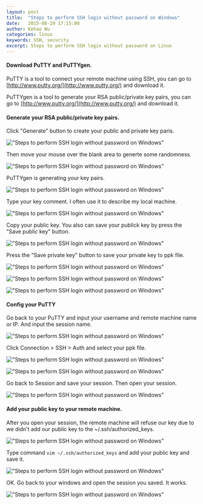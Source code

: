 ```yaml
---
layout: post
title:  "Steps to perform SSH login without password on Windows"
date:   2015-08-29 17:15:00
author: Kehao Wu
categories: linux
keywords: SSH, security
excerpt: Steps to perform SSH login without password on Linux
---
```


#### Download PuTTY and PuTTYgen.

PuTTY is a tool to connect your remote machine using SSH, you can go to [http://www.putty.org/](http://www.putty.org/) and download it.

PuTTYgen is a tool to generate your RSA public/private key pairs, you can go to [http://www.putty.org/](http://www.putty.org/) and download it.

#### Generate your RSA public/private key pairs.

Click "Generate" button to create your public and private key paris.

!["Steps to perform SSH login without password on Windows"](\img\post\2015-08-29-Steps-to-perform-SSH-login-without-password-on-Windows\1.png)

Then move your mouse over the blank area to generte some randomness.

!["Steps to perform SSH login without password on Windows"](\img\post\2015-08-29-Steps-to-perform-SSH-login-without-password-on-Windows\2.png)

PuTTYgen is generating your key pairs.

!["Steps to perform SSH login without password on Windows"](\img\post\2015-08-29-Steps-to-perform-SSH-login-without-password-on-Windows\3.png)

Type your key comment. I often use it to describe my local machine.

!["Steps to perform SSH login without password on Windows"](\img\post\2015-08-29-Steps-to-perform-SSH-login-without-password-on-Windows\4.png)

Copy your public key. You also can save your publick key by press the "Save public key" button.

!["Steps to perform SSH login without password on Windows"](\img\post\2015-08-29-Steps-to-perform-SSH-login-without-password-on-Windows\5.png)

Press the "Save private key" button to save your private key to ppk file.

!["Steps to perform SSH login without password on Windows"](\img\post\2015-08-29-Steps-to-perform-SSH-login-without-password-on-Windows\6.png)

!["Steps to perform SSH login without password on Windows"](\img\post\2015-08-29-Steps-to-perform-SSH-login-without-password-on-Windows\7.png)

!["Steps to perform SSH login without password on Windows"](\img\post\2015-08-29-Steps-to-perform-SSH-login-without-password-on-Windows\8.png)

#### Config your PuTTY

Go back to your PuTTY and input your username and remote machine name or IP. And input the session name.

!["Steps to perform SSH login without password on Windows"](\img\post\2015-08-29-Steps-to-perform-SSH-login-without-password-on-Windows\9.png)

Click Connection > SSH > Auth and select your ppk file.

!["Steps to perform SSH login without password on Windows"](\img\post\2015-08-29-Steps-to-perform-SSH-login-without-password-on-Windows\10.png)

!["Steps to perform SSH login without password on Windows"](\img\post\2015-08-29-Steps-to-perform-SSH-login-without-password-on-Windows\11.png)

Go back to Session and save your session. Then open your session.

!["Steps to perform SSH login without password on Windows"](\img\post\2015-08-29-Steps-to-perform-SSH-login-without-password-on-Windows\12.png)

#### Add your public key to your remote machine.

After you open your session, the remote machine will refuse our key due to we didn't add our public key to the ~/.ssh/authorized_keys.

!["Steps to perform SSH login without password on Windows"](\img\post\2015-08-29-Steps-to-perform-SSH-login-without-password-on-Windows\13.png)

Type command ```vim ~/.ssh/authorized_keys``` and add your public key and save it.

!["Steps to perform SSH login without password on Windows"](\img\post\2015-08-29-Steps-to-perform-SSH-login-without-password-on-Windows\14.png)

OK. Go back to your windows and open the session you saved. It works.

!["Steps to perform SSH login without password on Windows"](\img\post\2015-08-29-Steps-to-perform-SSH-login-without-password-on-Windows\15.png)

